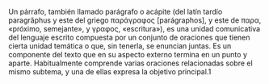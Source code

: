 Un párrafo, también llamado parágrafo o acápite (del latín tardío paragrăphus y este del griego παράγραφος [parágraphos], y este de παρα, «próximo, semejante», y γραφος, «escritura»), es una unidad comunicativa del lenguaje escrito compuesta por un conjunto de oraciones que tienen cierta unidad temática o que, sin tenerla, se enuncian juntas. Es un componente del texto que en su aspecto externo termina en un punto y aparte. Habitualmente comprende varias oraciones relacionadas sobre el mismo subtema, y una de ellas expresa la objetivo principal.1​